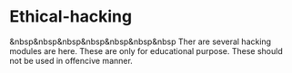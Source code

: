 # Ethical-hacking

&nbsp&nbsp&nbsp&nbsp&nbsp&nbsp&nbsp Ther are several hacking modules are here. These are only for educational purpose. These should not be used in offencive manner.
